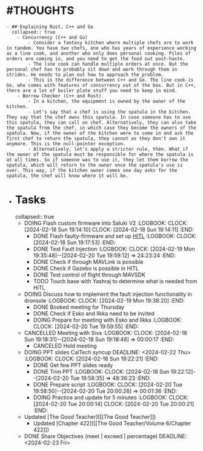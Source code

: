 # #THOUGHTS
	- ## Explaining Rust, C++ and Go
	  collapsed:: true
		- Concurrency (C++ and Go)
			- Consider a fantasy kitchen where multiple chefs are to work in tandem. You have two chefs, one who has years of experience working as a line cook, and another who only does personal cooking. Piles of orders are coming in, and you need to get the food out post-haste.
			- The line cook can handle multiple orders at once. But the personal chef has to probably sit down and work through them in strides. He needs to plan out how to approach the problem.
			- This is the difference between C++ and Go. The line cook is Go, who comes with features of concurrency out of the box. But in C++, there are a lot of boiler plate stuff you need to keep in mind.
		- Borrow Checker (C++ and Rust)
			- In a kitchen, the equipment is owned by the owner of the kitchen.
			- Let's say that a chef is using the spatula in the kitchen. They say that the chef owns this spatula. In case someone has to use this spatula, they can call on chef. Alternatively, they can also take the spatula from the chef, in which case they become the owners of the spatula. Now, if the owner of the kitchen were to come in and ask the first chef to return the spatula, they cannot as they don't own it anymore. This is the null-pointer exception.
			- Alternatively, let's apply a stricter rule, then. What if the owner of the spatula must be responsible for where the spatula is at all times. So if someone was to use it, they let them borrow the spatula, which will return to the owner once the spatula's use is over. This way, if the kitchen owner comes one day asks for the spatula, the chef will know where it will be.
- # Tasks
  collapsed:: true
	- DOING Flash custom firmware into Saluki V2
	  :LOGBOOK:
	  CLOCK: [2024-02-18 Sun 19:14:10]
	  CLOCK: [2024-02-18 Sun 19:14:11]
	  :END:
		- DONE Flash faulty-firmware and set up [HITL]([[65d37aec-1660-44bf-8b7d-291d5b966eae]])
		  :LOGBOOK:
		  CLOCK: [2024-02-18 Sun 19:17:53]
		  :END:
		- DONE Test Fault Injection
		  :LOGBOOK:
		  CLOCK: [2024-02-19 Mon 19:35:48]--[2024-02-20 Tue 19:59:12] =>  24:23:24
		  :END:
		- DONE Check if through MAVLink is possible
		- DONE Check if Gazebo is possible in HITL
		- DONE Test control of flight through MAVSDK
		- TODO Touch base with Yashraj to determine what is needed from HiTL
	- DOING Discuss how to implement the fault injection functionality in dronsole
	  :LOGBOOK:
	  CLOCK: [2024-02-19 Mon 19:38:20]
	  :END:
		- DONE Booked meeting for Thursday
		- DONE Check if Esko and Ilkka need to be invited
		- DOING Prepare for meeting with Esko and Ilkka
		  :LOGBOOK:
		  CLOCK: [2024-02-20 Tue 19:59:55]
		  :END:
	- CANCELLED Meeting with Siva
	  :LOGBOOK:
	  CLOCK: [2024-02-18 Sun 19:18:31]--[2024-02-18 Sun 19:18:48] =>  00:00:17
	  :END:
		- CANCELED Hold meeting
	- DOING PPT slides CalTech syncup
	  DEADLINE: <2024-02-22 Thu>
	  :LOGBOOK:
	  CLOCK: [2024-02-18 Sun 19:22:21]
	  :END:
		- DONE Get few PPT slides ready
		- DONE Trim PPT
		  :LOGBOOK:
		  CLOCK: [2024-02-18 Sun 19:22:12]--[2024-02-20 Tue 19:58:35] =>  48:36:23
		  :END:
		- DONE Prepare script
		  :LOGBOOK:
		  CLOCK: [2024-02-20 Tue 19:58:50]--[2024-02-20 Tue 20:00:26] =>  00:01:36
		  :END:
		- DOING Practice and update for 5 minutes
		  :LOGBOOK:
		  CLOCK: [2024-02-20 Tue 20:00:14]
		  CLOCK: [2024-02-20 Tue 20:00:21]
		  :END:
	- Updated [The Good Teacher]([[The Good Teacher]])
		- Updated [Chapter 422]([[The Good Teacher/Volume 6/Chapter 422]])
	- DONE Share Objectives (meet | exceed | percentage)
	  DEADLINE: <2024-02-23 Fri>